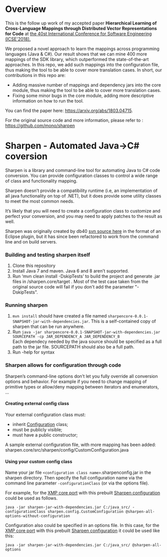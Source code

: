 # Overview

This is the follow up work of my accepted paper **Hierarchical Learning of Cross-Language Mappings through Distributed Vector Representations for Code** at <a href="https://www.icse2018.org/">the 40st International Conference for Software Engineering (ICSE'2018). </a>

We proposed a novel approach to learn the mappings across programming languages (Java & C#). Our result shows that we can mine 400 more mappings of the SDK library, which outperformed the state-of-the-art approaches. In this repo, we add such mappings into the configuration file, thus making the tool to be able to cover more translation cases. In short, our contributions in this repo are:

- Adding massive number of mappings and dependency jars into the core module, thus making the tool to be able to cover more translation cases.
- Fixing some minor bugs in the core module, adding more descriptive information on how to run the tool.

You can find the paper here: https://arxiv.org/abs/1803.04715.

For the original source code and more information, please refer to : https://github.com/mono/sharpen

# Sharpen - Automated Java->C# coversion

Sharpen is a library and command-line tool for automating Java to C# code conversion. You can provide configuration classes to control a wide range of class and functionality mapping.

Sharpen doesn’t provide a compatibility runtime (i.e, an implementation of all java functionality on top of .NET), but it does provide some utility classes to meet the most common needs. 

It’s likely that you will need to create a configuration class to customize and perfect your conversion, and you may need to apply patches to the result as well.

Sharpen was originally created by db40 [svn source here](https://source.db4o.com/db4o/trunk) in the format of an Eclipse plugin, but it has since been refactored to work from the command line and on build servers.


### Building and testing sharpen itself

1. Clone this repository
2. Install Java 7 and maven. Java 6 and 8 aren’t supported.
3. Run ‘mvn clean install -DskipTests’ to build the project and generate .jar files in /sharpen.core/target . Most of the test case taken from the original source code will fail if you don't add the parameter "-DskipTests".

### Running sharpen

1. `mvn install` should have created a file named `sharpencore-0.0.1-SNAPSHOT-jar-with-dependencies.jar`. This is a self-contained copy of sharpen that can be run anywhere.
2. Run `java -jar sharpencore-0.0.1-SNAPSHOT-jar-with-dependencies.jar SOURCEPATH -cp JAR_DEPENDENCY_A JAR_DEPENDENCY_B`  
    Each dependecy needed by the java source should be specified as a full path to the jar file. SOURCEPATH should also be a full path.
3. Run -help for syntax

### Sharpen allows for configuration through code

Sharpen’s command-line options don’t let you fully override all conversion options and behavior. For example if you need to change mapping of primitive types or allow/deny mapping between iterators and enumerators, ...

#### Creating external config class

Your external configuration class must:
* inherit [Configuration](sharpen.core/src/sharpen/core/Configuration.java) class;
* must be publicly visible;
* must have a public constructor;

A sample external configuration file, with more mapping has been added: sharpen.core/src/sharpen/config/CustomConfiguration.java

#### Using your custom config class

Name your jar file `<configuration class name>`.sharpenconfig.jar in the sharpen directory. Then specify the full configuration name via the command line parameter `-configurationClass` (or via the options file).

For example, for the [XMP core port](https://github.com/ydanila/n-metadata-extractor/tree/xmp-core) with this prebuilt [Sharpen configuration](https://github.com/ydanila/sharpen_imazen_config) could be used as follows.
```
java -jar sharpen-jar-with-dependencies.jar C:/java_src/ -configurationClass sharpen.config.CustomConfiguration @sharpen-all-options-without-configuration
```
Configuration also could be specified in an options file. In this case, for the [XMP core port](https://github.com/ydanila/n-metadata-extractor/tree/xmp-core) with this prebuilt [Sharpen configuration](https://github.com/ydanila/sharpen_imazen_config) it could be used like this:
```
java -jar sharpen-jar-with-dependencies.jar C:/java_src/ @sharpen-all-options
```
